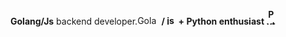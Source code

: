 
<strong>Golang/Js</strong> backend developer.<img src="https://upload.wikimedia.org/wikipedia/commons/thumb/0/05/Go_Logo_Blue.svg/2560px-Go_Logo_Blue.svg.png" alt="Golang Logo" width="35" height="15"><strong> / </storng><img src="https://static-00.iconduck.com/assets.00/javascript-js-icon-2048x2048-nyxvtvk0.png" alt="js Logo" width="15" height="15"> <strong>+ Python</strong> enthusiast <img src="https://upload.wikimedia.org/wikipedia/commons/thumb/c/c3/Python-logo-notext.svg/1869px-Python-logo-notext.svg.png"  alt="Python Logo" width="15" height="25" style="text-align:center">
